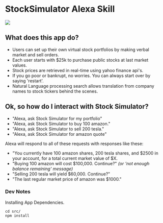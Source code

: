 # StockSimulator Alexa Skill 
<img src="https://m.media-amazon.com/images/G/01/mobile-apps/dex/alexa/alexa-skills-kit/tutorials/fact/header._TTH_.png" />

## What does this app do? 
* Users can set up their own virtual stock portfolios by making verbal market and sell orders.
* Each user starts with $25k to purchase public stocks at last market values. 
* Stock prices are retrieved in real-time using yahoo finance api's.
* If you go poor or bankrupt, no worries. You can always start over by saying 'restart'.
* Natural Language processing search allows translation from company names to stock tickers behind the scenes.


## Ok, so how do I interact with Stock Simulator? 

*  "Alexa, ask Stock Simulator for my portfolio"
*  "Alexa, ask Stock Simulator to buy 100 amazon."
*  "Alexa, ask Stock Simulator to sell 200 tesla."
*  "Alexa, ask Stock Simulator for amazon quote"

Alexa will respond to all of these requests with responses like these:

*  "You currently have 100 amazon shares, 200 tesla shares, and $2500 in your account, for a total current market value of $X.
*  "Buying 100 amazon will cost $100,000. Continue?" <i>(or 'not enough balance remaining' message)</i>
*  "Selling 200 tesla will yield $60,000. Continue?"
*  "The last regular market price of amazon was $1000."

### Dev Notes

Installing App Dependencies.
```
cd src/ 
npm install
```

